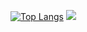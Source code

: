 <!-- <a href="https://github.com/anuraghazra/github-readme-stats">
  <img align="left" src="https://github-readme-stats.vercel.app/api?username=fukamikensuke&theme=github_dark&show_icons=true" />
</a>
<a href="https://github.com/anuraghazra/github-readme-stats">
  <img align="left" src="https://github-readme-stats.vercel.app/api/top-langs/?username=fukamikensuke&theme=github_dark" />
</a＞ -->
[![Top Langs](https://github-readme-stats.vercel.app/api/top-langs/?username=fukamikensuke&layout=compact&theme=onedark)](https://github.com/anuraghazra/github-readme-stats)
<a href="https://github.com/anuraghazra/github-readme-stats">
  <img src="https://github-readme-stats.vercel.app/api?username=fukamikensuke&theme=github_dark&show_icons=true" />
